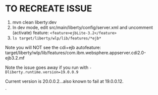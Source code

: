 # TO RECREATE ISSUE

1. mvn clean liberty:dev
2. In dev mode, edit src/main/liberty/config/server.xml and uncomment (activate) feature: `<feature>ejbLite-3.2</feature>`
3. `ls target/liberty/wlp/lib/features/*ejb*`

Note you will NOT see the cdi+ejb autofeature:
target/liberty/wlp/lib/features/com.ibm.websphere.appserver.cdi2.0-ejb3.2.mf  

Note the issue goes away if you run with  `-Dliberty.runtime.version=19.0.0.9`   

Current version is 20.0.0.2...also known to fail at 19.0.0.12.


`
